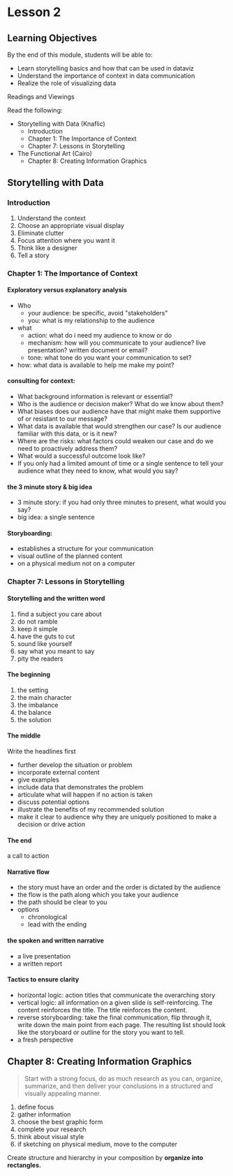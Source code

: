 # Lesson 2


## Learning Objectives


By the end of this module, students will be able to:

- Learn storytelling basics and how that can be used in dataviz
- Understand the importance of context in data communication
- Realize the role of visualizing data


Readings and Viewings

Read the following:

- Storytelling with Data (Knaflic)
  - Introduction
  - Chapter 1: The Importance of Context
  - Chapter 7: Lessons in Storytelling
- The Functional Art (Cairo)
  - Chapter 8: Creating Information Graphics


## Storytelling with Data


### Introduction


1. Understand the context
2. Choose an appropriate visual display
3. Eliminate clutter
4. Focus attention where you want it
5. Think like a designer
6. Tell a story


### Chapter 1: The Importance of Context


#### Exploratory versus **explanatory** analysis

- Who
  - your audience: be specific, avoid "stakeholders"
  - you: what is my relationship to the audience
- what
  - action: what do i need my audience to know or do
  - mechanism: how will you communicate to your audience? live presentation? written document or email?  
  - tone: what tone do you want your communication to set?
- how: what data is available to help me make my point?


#### consulting for context:


- What background information is relevant or essential?
- Who is the audience or decision maker? What do we know about them?
- What biases does our audience have that might make them supportive of or resistant to our message?
- What data is available that would strengthen our case? Is our audience familiar with this data, or is it new?
- Where are the risks: what factors could weaken our case and do we need to proactively address them?
- What would a successful outcome look like?
- If you only had a limited amount of time or a single sentence to tell your audience what they need to know, what would you say?


#### the 3 minute story & big idea

  - 3 minute story: if you had only three minutes to present, what would you say?
  - big idea: a single sentence

#### Storyboarding:

- establishes a structure for your communication
- visual outline of the planned content
- on a physical medium not on a computer


### Chapter 7: Lessons in Storytelling


#### Storytelling and the written word


1. find a subject you care about
2. do not ramble
3. keep it simple
4. have the guts to cut
5. sound like yourself
6. say what you meant to say
7. pity the readers


#### The beginning

1. the setting
2. the main character
3. the imbalance
4. the balance
5. the solution

#### The middle

Write the headlines first


- further develop the situation or problem
- incorporate external content
- give examples
- include data that demonstrates the problem
- articulate what will happen if no action is taken
- discuss potential options
- illustrate the benefits of my recommended solution
- make it clear to audience why they are uniquely positioned to make a decision or drive action


#### The end

a call to action


#### Narrative flow


- the story must have an order and the order is dictated by the audience
- the flow is the path along which you take your audience
- the path should be clear to you
- options
  - chronological
  - lead with the ending


#### the spoken and written narrative

- a live presentation
- a written report


#### Tactics to ensure clarity


- horizontal logic: action titles that communicate the overarching story
- vertical logic: all information on a given slide is self-reinforcing. The content reinforces the title. The title reinforces the content.
- reverse storyboarding: take the final communication, flip through it, write down the main point from each page. The resulting list should look like the storyboard or outline for the story you want to tell.
- a fresh perspective

## Chapter 8: Creating Information Graphics


> Start with a strong focus, do as much research as you can, organize, summarize, and then deliver your conclusions in a structured and visually appealing manner.


1. define focus
2. gather information
3. choose the best graphic form
4. complete your research
5. think about visual style
6. if sketching on physical medium, move to the computer


Create structure and hierarchy in your composition by **organize into rectangles.**
